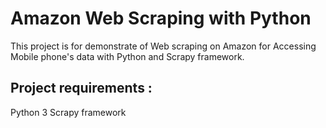 # Amazon Web Scraping with Python

This project is for demonstrate of Web scraping on Amazon for Accessing Mobile phone's data with Python and Scrapy framework.

## Project requirements :

Python 3
Scrapy framework
